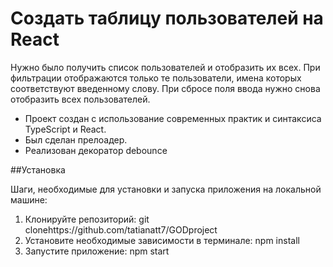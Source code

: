 # Создать таблицу пользователей на React
Нужно было получить список пользователей и отобразить их всех. При фильтрации отображаются только те пользователи, имена которых соответствуют введенному слову. При сбросе поля ввода нужно снова отобразить всех пользователей.

- Проект создан c использование современных практик и синтаксиса TypeScript и React.
- Был сделан прелоадер.
- Реализован декоратор debounce

##Установка

Шаги, необходимые для установки и запуска приложения на локальной машине:
1. Клонируйте репозиторий: git clonehttps://github.com/tatianatt7/GODproject
2. Установите необходимые зависимости в терминале: npm install
3. Запустите приложение: npm start
